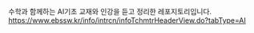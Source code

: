 수학과 함께하는 AI기초 교재와 인강을 듣고 정리한 레포지토리입니다.
https://www.ebssw.kr/info/intrcn/infoTchmtrHeaderView.do?tabType=AI

